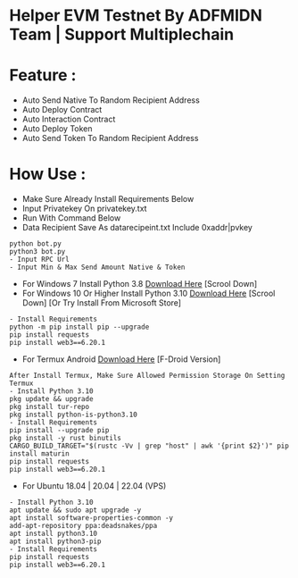 # Helper EVM Testnet By ADFMIDN Team | Support Multiplechain
# Feature :
- Auto Send Native To Random Recipient Address
- Auto Deploy Contract
- Auto Interaction Contract
- Auto Deploy Token
- Auto Send Token To Random Recipient Address

# How Use :
- Make Sure Already Install Requirements Below
- Input Privatekey On privatekey.txt
- Run With Command Below
- Data Recipient Save As datarecipeint.txt Include 0xaddr|pvkey
```
python bot.py
python3 bot.py
- Input RPC Url
- Input Min & Max Send Amount Native & Token
```
  
- For Windows 7 Install Python 3.8 [Download Here](https://www.python.org/downloads/release/python-380/) [Scrool Down]
- For Windows 10 Or Higher Install Python 3.10 [Download Here](https://www.python.org/downloads/release/python-3100/) [Scrool Down] [Or Try Install From Microsoft Store]
```
- Install Requirements
python -m pip install pip --upgrade
pip install requests
pip install web3==6.20.1
```
- For Termux Android [Download Here](https://f-droid.org/repo/com.termux_1020.apk) [F-Droid Version]
```
After Install Termux, Make Sure Allowed Permission Storage On Setting Termux
- Install Python 3.10
pkg update && upgrade
pkg install tur-repo
pkg install python-is-python3.10
- Install Requirements
pip install --upgrade pip
pkg install -y rust binutils
CARGO_BUILD_TARGET="$(rustc -Vv | grep "host" | awk '{print $2}')" pip install maturin
pip install requests
pip install web3==6.20.1
```
- For Ubuntu 18.04 | 20.04 | 22.04 (VPS)
```
- Install Python 3.10
apt update && sudo apt upgrade -y
apt install software-properties-common -y
add-apt-repository ppa:deadsnakes/ppa
apt install python3.10
apt install python3-pip
- Install Requirements
pip install requests
pip install web3==6.20.1
```
